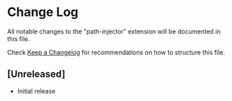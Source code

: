 # Change Log

All notable changes to the "path-injector" extension will be documented in this file.

Check [Keep a Changelog](http://keepachangelog.com/) for recommendations on how to structure this file.

## [Unreleased]

- Initial release